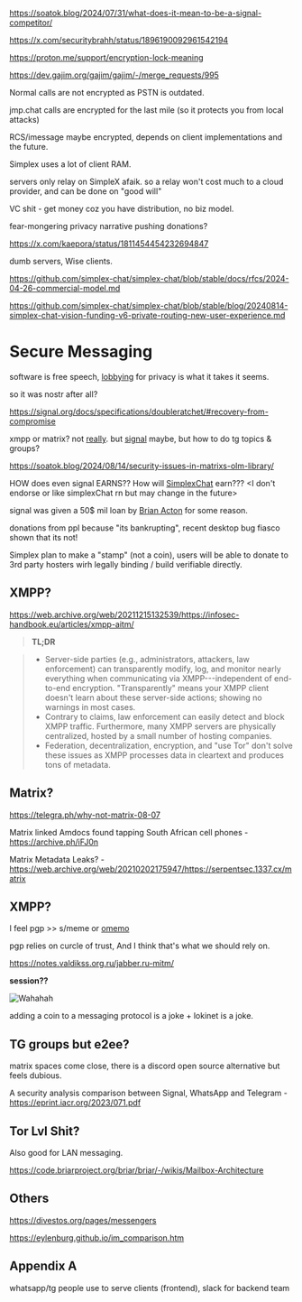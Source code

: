 https://soatok.blog/2024/07/31/what-does-it-mean-to-be-a-signal-competitor/

https://x.com/securitybrahh/status/1896190092961542194

https://proton.me/support/encryption-lock-meaning

https://dev.gajim.org/gajim/gajim/-/merge_requests/995

Normal calls are not encrypted as PSTN is outdated.

jmp.chat calls are encrypted for the last mile (so it protects you from local attacks)

RCS/imessage maybe encrypted, depends on client implementations and the future.

Simplex uses a lot of client RAM. 

servers only relay on SimpleX afaik. so a relay won't cost much to a cloud provider, and can be done on "good will"

VC shit - get money coz you have distribution, no biz model.

fear-mongering privacy narrative pushing donations?

https://x.com/kaepora/status/1811454454232694847


dumb servers, Wise clients.



https://github.com/simplex-chat/simplex-chat/blob/stable/docs/rfcs/2024-04-26-commercial-model.md

https://github.com/simplex-chat/simplex-chat/blob/stable/blog/20240814-simplex-chat-vision-funding-v6-private-routing-new-user-experience.md

# Secure Messaging

software is free speech, [lobbyin](https://x.com/SimpleXChat/status/1808068417162805302)[g](https://simplex.chat/blog/20240704-future-of-privacy-enforcing-privacy-standards.html) for privacy is what it takes it seems.

so it was nostr after all?

https://signal.org/docs/specifications/doubleratchet/#recovery-from-compromise

xmpp or matrix? not [really](https://web.archive.org/web/20211215132539/https://infosec-handbook.eu/articles/xmpp-aitm/). but [signal](https://signal.org/blog/signal-private-group-system/) maybe, but how to do tg topics & groups?

https://soatok.blog/2024/08/14/security-issues-in-matrixs-olm-library/

HOW does even signal EARNS?? How will [SimplexCha](https://github.com/simplex-chat/simplex-chat/blob/stable/docs/SIMPLEX.md#users-own-simplex-network)[t](https://github.com/simplex-chat/simplexmq/blob/stable/protocol/overview-tjr.md#threat-model) earn??? <I don't endorse or like simplexChat rn but may change in the future>

signal was given a 50$ mil loan by [Brian Acton](https://en.m.wikipedia.org/wiki/Signal_Foundation#Signal_Messenger_LLC) for some reason.

donations from ppl because "its bankrupting", recent desktop bug fiasco shown that its not!

Simplex plan to make a "stamp" (not a coin), users will be able to donate to 3rd party hosters wirh legally binding / build verifiable directly.

## XMPP?

https://web.archive.org/web/20211215132539/https://infosec-handbook.eu/articles/xmpp-aitm/

> **TL;DR**

> * Server-side parties (e.g., administrators, attackers, law enforcement) can transparently modify, log, and monitor nearly everything when communicating via XMPP---independent of end-to-end encryption. "Transparently" means your XMPP client doesn't learn about these server-side actions; showing no warnings in most cases.
> * Contrary to claims, law enforcement can easily detect and block XMPP traffic. Furthermore, many XMPP servers are physically centralized, hosted by a small number of hosting companies.
> * Federation, decentralization, encryption, and "use Tor" don't solve these issues as XMPP processes data in cleartext and produces tons of metadata.

## Matrix?

https://telegra.ph/why-not-matrix-08-07

Matrix linked Amdocs found tapping South African cell phones - https://archive.ph/iFJ0n

Matrix Metadata Leaks? - https://web.archive.org/web/20210202175947/https://serpentsec.1337.cx/matrix

## XMPP?

I feel pgp >> s/meme or [omemo](https://xmpp.org/extensions/xep-0384.html)

pgp relies on curcle of trust, And I think that's what we should rely on.

https://notes.valdikss.org.ru/jabber.ru-mitm/

**session??**

![Wahahah](/images/hah.gif)

adding a coin to a messaging protocol is a joke + lokinet is a joke.

## TG groups but e2ee?

matrix spaces come close, there is a discord open source alternative but feels dubious.

A security analysis comparison between Signal, WhatsApp and Telegram - https://eprint.iacr.org/2023/071.pdf

## Tor Lvl Shit?

Also good for LAN messaging.

https://code.briarproject.org/briar/briar/-/wikis/Mailbox-Architecture


## Others

https://divestos.org/pages/messengers

https://eylenburg.github.io/im_comparison.htm

## Appendix A

whatsapp/tg people use to serve clients (frontend), slack for backend team
